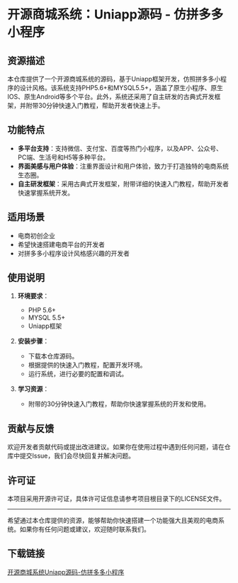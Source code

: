 # 开源商城系统：Uniapp源码 - 仿拼多多小程序

## 资源描述

本仓库提供了一个开源商城系统的源码，基于Uniapp框架开发，仿照拼多多小程序的设计风格。该系统支持PHP5.6+和MYSQL5.5+，涵盖了原生小程序、原生IOS、原生Android等多个平台。此外，系统还采用了自主研发的古典式开发框架，并附带30分钟快速入门教程，帮助开发者快速上手。

## 功能特点

- **多平台支持**：支持微信、支付宝、百度等热门小程序，以及APP、公众号、PC端、生活号和H5等多种平台。
- **界面美感与用户体验**：注重界面设计和用户体验，致力于打造独特的电商系统生态圈。
- **自主研发框架**：采用古典式开发框架，附带详细的快速入门教程，帮助开发者快速掌握系统开发。

## 适用场景

- 电商初创企业
- 希望快速搭建电商平台的开发者
- 对拼多多小程序设计风格感兴趣的开发者

## 使用说明

1. **环境要求**：
   - PHP 5.6+
   - MYSQL 5.5+
   - Uniapp框架

2. **安装步骤**：
   - 下载本仓库源码。
   - 根据提供的快速入门教程，配置开发环境。
   - 运行系统，进行必要的配置和调试。

3. **学习资源**：
   - 附带的30分钟快速入门教程，帮助你快速掌握系统的开发和使用。

## 贡献与反馈

欢迎开发者贡献代码或提出改进建议。如果你在使用过程中遇到任何问题，请在仓库中提交Issue，我们会尽快回复并解决问题。

## 许可证

本项目采用开源许可证，具体许可证信息请参考项目根目录下的LICENSE文件。

---

希望通过本仓库提供的资源，能够帮助你快速搭建一个功能强大且美观的电商系统。如果你有任何问题或建议，欢迎随时联系我们。

## 下载链接

[开源商城系统Uniapp源码-仿拼多多小程序](https://pan.quark.cn/s/78c28ed0f276)